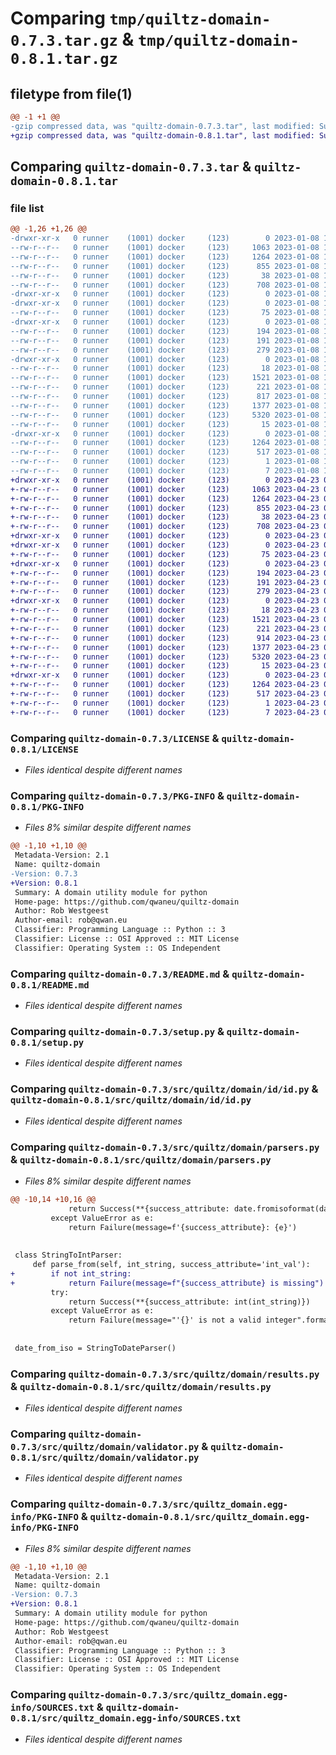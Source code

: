 # Comparing `tmp/quiltz-domain-0.7.3.tar.gz` & `tmp/quiltz-domain-0.8.1.tar.gz`

## filetype from file(1)

```diff
@@ -1 +1 @@
-gzip compressed data, was "quiltz-domain-0.7.3.tar", last modified: Sun Jan  8 13:18:34 2023, max compression
+gzip compressed data, was "quiltz-domain-0.8.1.tar", last modified: Sun Apr 23 09:59:20 2023, max compression
```

## Comparing `quiltz-domain-0.7.3.tar` & `quiltz-domain-0.8.1.tar`

### file list

```diff
@@ -1,26 +1,26 @@
-drwxr-xr-x   0 runner    (1001) docker     (123)        0 2023-01-08 13:18:34.525253 quiltz-domain-0.7.3/
--rw-r--r--   0 runner    (1001) docker     (123)     1063 2023-01-08 13:18:18.000000 quiltz-domain-0.7.3/LICENSE
--rw-r--r--   0 runner    (1001) docker     (123)     1264 2023-01-08 13:18:34.525253 quiltz-domain-0.7.3/PKG-INFO
--rw-r--r--   0 runner    (1001) docker     (123)      855 2023-01-08 13:18:18.000000 quiltz-domain-0.7.3/README.md
--rw-r--r--   0 runner    (1001) docker     (123)       38 2023-01-08 13:18:34.525253 quiltz-domain-0.7.3/setup.cfg
--rw-r--r--   0 runner    (1001) docker     (123)      708 2023-01-08 13:18:18.000000 quiltz-domain-0.7.3/setup.py
-drwxr-xr-x   0 runner    (1001) docker     (123)        0 2023-01-08 13:18:34.525253 quiltz-domain-0.7.3/src/
-drwxr-xr-x   0 runner    (1001) docker     (123)        0 2023-01-08 13:18:34.525253 quiltz-domain-0.7.3/src/quiltz/
--rw-r--r--   0 runner    (1001) docker     (123)       75 2023-01-08 13:18:18.000000 quiltz-domain-0.7.3/src/quiltz/__init__.py
-drwxr-xr-x   0 runner    (1001) docker     (123)        0 2023-01-08 13:18:34.525253 quiltz-domain-0.7.3/src/quiltz/domain/
--rw-r--r--   0 runner    (1001) docker     (123)      194 2023-01-08 13:18:18.000000 quiltz-domain-0.7.3/src/quiltz/domain/__init__.py
--rw-r--r--   0 runner    (1001) docker     (123)      191 2023-01-08 13:18:18.000000 quiltz-domain-0.7.3/src/quiltz/domain/anonymizer.py
--rw-r--r--   0 runner    (1001) docker     (123)      279 2023-01-08 13:18:18.000000 quiltz-domain-0.7.3/src/quiltz/domain/email.py
-drwxr-xr-x   0 runner    (1001) docker     (123)        0 2023-01-08 13:18:34.525253 quiltz-domain-0.7.3/src/quiltz/domain/id/
--rw-r--r--   0 runner    (1001) docker     (123)       18 2023-01-08 13:18:18.000000 quiltz-domain-0.7.3/src/quiltz/domain/id/__init__.py
--rw-r--r--   0 runner    (1001) docker     (123)     1521 2023-01-08 13:18:18.000000 quiltz-domain-0.7.3/src/quiltz/domain/id/id.py
--rw-r--r--   0 runner    (1001) docker     (123)      221 2023-01-08 13:18:18.000000 quiltz-domain-0.7.3/src/quiltz/domain/id/testbuilders.py
--rw-r--r--   0 runner    (1001) docker     (123)      817 2023-01-08 13:18:18.000000 quiltz-domain-0.7.3/src/quiltz/domain/parsers.py
--rw-r--r--   0 runner    (1001) docker     (123)     1377 2023-01-08 13:18:18.000000 quiltz-domain-0.7.3/src/quiltz/domain/results.py
--rw-r--r--   0 runner    (1001) docker     (123)     5320 2023-01-08 13:18:18.000000 quiltz-domain-0.7.3/src/quiltz/domain/validator.py
--rw-r--r--   0 runner    (1001) docker     (123)       15 2023-01-08 13:18:18.000000 quiltz-domain-0.7.3/src/quiltz/domain/version.py
-drwxr-xr-x   0 runner    (1001) docker     (123)        0 2023-01-08 13:18:34.525253 quiltz-domain-0.7.3/src/quiltz_domain.egg-info/
--rw-r--r--   0 runner    (1001) docker     (123)     1264 2023-01-08 13:18:34.000000 quiltz-domain-0.7.3/src/quiltz_domain.egg-info/PKG-INFO
--rw-r--r--   0 runner    (1001) docker     (123)      517 2023-01-08 13:18:34.000000 quiltz-domain-0.7.3/src/quiltz_domain.egg-info/SOURCES.txt
--rw-r--r--   0 runner    (1001) docker     (123)        1 2023-01-08 13:18:34.000000 quiltz-domain-0.7.3/src/quiltz_domain.egg-info/dependency_links.txt
--rw-r--r--   0 runner    (1001) docker     (123)        7 2023-01-08 13:18:34.000000 quiltz-domain-0.7.3/src/quiltz_domain.egg-info/top_level.txt
+drwxr-xr-x   0 runner    (1001) docker     (123)        0 2023-04-23 09:59:20.888149 quiltz-domain-0.8.1/
+-rw-r--r--   0 runner    (1001) docker     (123)     1063 2023-04-23 09:59:00.000000 quiltz-domain-0.8.1/LICENSE
+-rw-r--r--   0 runner    (1001) docker     (123)     1264 2023-04-23 09:59:20.888149 quiltz-domain-0.8.1/PKG-INFO
+-rw-r--r--   0 runner    (1001) docker     (123)      855 2023-04-23 09:59:00.000000 quiltz-domain-0.8.1/README.md
+-rw-r--r--   0 runner    (1001) docker     (123)       38 2023-04-23 09:59:20.888149 quiltz-domain-0.8.1/setup.cfg
+-rw-r--r--   0 runner    (1001) docker     (123)      708 2023-04-23 09:59:00.000000 quiltz-domain-0.8.1/setup.py
+drwxr-xr-x   0 runner    (1001) docker     (123)        0 2023-04-23 09:59:20.884149 quiltz-domain-0.8.1/src/
+drwxr-xr-x   0 runner    (1001) docker     (123)        0 2023-04-23 09:59:20.884149 quiltz-domain-0.8.1/src/quiltz/
+-rw-r--r--   0 runner    (1001) docker     (123)       75 2023-04-23 09:59:00.000000 quiltz-domain-0.8.1/src/quiltz/__init__.py
+drwxr-xr-x   0 runner    (1001) docker     (123)        0 2023-04-23 09:59:20.888149 quiltz-domain-0.8.1/src/quiltz/domain/
+-rw-r--r--   0 runner    (1001) docker     (123)      194 2023-04-23 09:59:00.000000 quiltz-domain-0.8.1/src/quiltz/domain/__init__.py
+-rw-r--r--   0 runner    (1001) docker     (123)      191 2023-04-23 09:59:00.000000 quiltz-domain-0.8.1/src/quiltz/domain/anonymizer.py
+-rw-r--r--   0 runner    (1001) docker     (123)      279 2023-04-23 09:59:00.000000 quiltz-domain-0.8.1/src/quiltz/domain/email.py
+drwxr-xr-x   0 runner    (1001) docker     (123)        0 2023-04-23 09:59:20.888149 quiltz-domain-0.8.1/src/quiltz/domain/id/
+-rw-r--r--   0 runner    (1001) docker     (123)       18 2023-04-23 09:59:00.000000 quiltz-domain-0.8.1/src/quiltz/domain/id/__init__.py
+-rw-r--r--   0 runner    (1001) docker     (123)     1521 2023-04-23 09:59:00.000000 quiltz-domain-0.8.1/src/quiltz/domain/id/id.py
+-rw-r--r--   0 runner    (1001) docker     (123)      221 2023-04-23 09:59:00.000000 quiltz-domain-0.8.1/src/quiltz/domain/id/testbuilders.py
+-rw-r--r--   0 runner    (1001) docker     (123)      914 2023-04-23 09:59:00.000000 quiltz-domain-0.8.1/src/quiltz/domain/parsers.py
+-rw-r--r--   0 runner    (1001) docker     (123)     1377 2023-04-23 09:59:00.000000 quiltz-domain-0.8.1/src/quiltz/domain/results.py
+-rw-r--r--   0 runner    (1001) docker     (123)     5320 2023-04-23 09:59:00.000000 quiltz-domain-0.8.1/src/quiltz/domain/validator.py
+-rw-r--r--   0 runner    (1001) docker     (123)       15 2023-04-23 09:59:00.000000 quiltz-domain-0.8.1/src/quiltz/domain/version.py
+drwxr-xr-x   0 runner    (1001) docker     (123)        0 2023-04-23 09:59:20.888149 quiltz-domain-0.8.1/src/quiltz_domain.egg-info/
+-rw-r--r--   0 runner    (1001) docker     (123)     1264 2023-04-23 09:59:20.000000 quiltz-domain-0.8.1/src/quiltz_domain.egg-info/PKG-INFO
+-rw-r--r--   0 runner    (1001) docker     (123)      517 2023-04-23 09:59:20.000000 quiltz-domain-0.8.1/src/quiltz_domain.egg-info/SOURCES.txt
+-rw-r--r--   0 runner    (1001) docker     (123)        1 2023-04-23 09:59:20.000000 quiltz-domain-0.8.1/src/quiltz_domain.egg-info/dependency_links.txt
+-rw-r--r--   0 runner    (1001) docker     (123)        7 2023-04-23 09:59:20.000000 quiltz-domain-0.8.1/src/quiltz_domain.egg-info/top_level.txt
```

### Comparing `quiltz-domain-0.7.3/LICENSE` & `quiltz-domain-0.8.1/LICENSE`

 * *Files identical despite different names*

### Comparing `quiltz-domain-0.7.3/PKG-INFO` & `quiltz-domain-0.8.1/PKG-INFO`

 * *Files 8% similar despite different names*

```diff
@@ -1,10 +1,10 @@
 Metadata-Version: 2.1
 Name: quiltz-domain
-Version: 0.7.3
+Version: 0.8.1
 Summary: A domain utility module for python
 Home-page: https://github.com/qwaneu/quiltz-domain
 Author: Rob Westgeest
 Author-email: rob@qwan.eu
 Classifier: Programming Language :: Python :: 3
 Classifier: License :: OSI Approved :: MIT License
 Classifier: Operating System :: OS Independent
```

### Comparing `quiltz-domain-0.7.3/README.md` & `quiltz-domain-0.8.1/README.md`

 * *Files identical despite different names*

### Comparing `quiltz-domain-0.7.3/setup.py` & `quiltz-domain-0.8.1/setup.py`

 * *Files identical despite different names*

### Comparing `quiltz-domain-0.7.3/src/quiltz/domain/id/id.py` & `quiltz-domain-0.8.1/src/quiltz/domain/id/id.py`

 * *Files identical despite different names*

### Comparing `quiltz-domain-0.7.3/src/quiltz/domain/parsers.py` & `quiltz-domain-0.8.1/src/quiltz/domain/parsers.py`

 * *Files 8% similar despite different names*

```diff
@@ -10,14 +10,16 @@
             return Success(**{success_attribute: date.fromisoformat(date_string)})
         except ValueError as e:
             return Failure(message=f'{success_attribute}: {e}')
 
 
 class StringToIntParser:
     def parse_from(self, int_string, success_attribute='int_val'):
+        if not int_string:
+            return Failure(message=f"{success_attribute} is missing")
         try:
             return Success(**{success_attribute: int(int_string)})
         except ValueError as e:
             return Failure(message="'{}' is not a valid integer".format(int_string))
 
 
 date_from_iso = StringToDateParser()
```

### Comparing `quiltz-domain-0.7.3/src/quiltz/domain/results.py` & `quiltz-domain-0.8.1/src/quiltz/domain/results.py`

 * *Files identical despite different names*

### Comparing `quiltz-domain-0.7.3/src/quiltz/domain/validator.py` & `quiltz-domain-0.8.1/src/quiltz/domain/validator.py`

 * *Files identical despite different names*

### Comparing `quiltz-domain-0.7.3/src/quiltz_domain.egg-info/PKG-INFO` & `quiltz-domain-0.8.1/src/quiltz_domain.egg-info/PKG-INFO`

 * *Files 8% similar despite different names*

```diff
@@ -1,10 +1,10 @@
 Metadata-Version: 2.1
 Name: quiltz-domain
-Version: 0.7.3
+Version: 0.8.1
 Summary: A domain utility module for python
 Home-page: https://github.com/qwaneu/quiltz-domain
 Author: Rob Westgeest
 Author-email: rob@qwan.eu
 Classifier: Programming Language :: Python :: 3
 Classifier: License :: OSI Approved :: MIT License
 Classifier: Operating System :: OS Independent
```

### Comparing `quiltz-domain-0.7.3/src/quiltz_domain.egg-info/SOURCES.txt` & `quiltz-domain-0.8.1/src/quiltz_domain.egg-info/SOURCES.txt`

 * *Files identical despite different names*

